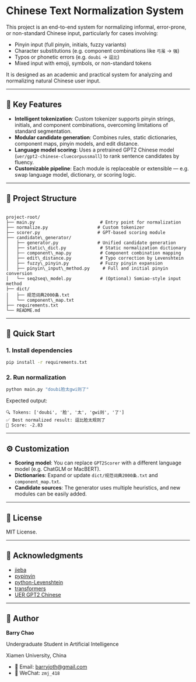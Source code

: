 
# Chinese Text Normalization System

This project is an end-to-end system for normalizing informal, error-prone, or non-standard Chinese input, particularly for cases involving:

- Pinyin input (full pinyin, initials, fuzzy variants)
- Character substitutions (e.g. component combinations like `弓虽` → `强`)
- Typos or phonetic errors (e.g. `doubi` → `逗比`)
- Mixed input with emoji, symbols, or non-standard tokens

It is designed as an academic and practical system for analyzing and normalizing natural Chinese user input.

---

## 🧩 Key Features

- **Intelligent tokenization**: Custom tokenizer supports pinyin strings, initials, and component combinations, overcoming limitations of standard segmentation.
- **Modular candidate generation**: Combines rules, static dictionaries, component maps, pinyin models, and edit distance.
- **Language model scoring**: Uses a pretrained GPT2 Chinese model (`uer/gpt2-chinese-cluecorpussmall`) to rank sentence candidates by fluency.
- **Customizable pipeline**: Each module is replaceable or extensible — e.g. swap language model, dictionary, or scoring logic.

---

## 📂 Project Structure

```

project-root/
├── main.py                         # Entry point for normalization
├── normalize.py                   # Custom tokenizer
├── scorer.py                      # GPT-based scoring module
├── candidate\_generator/
│   ├── generator.py               # Unified candidate generation
│   ├── static\_dict.py             # Static normalization dictionary
│   ├── component\_map.py           # Component combination mapping
│   ├── edit\_distance.py           # Typo correction by Levenshtein
│   ├── fuzzy\_pinyin.py            # Fuzzy pinyin expansion
│   ├── pinyin\_input\_method.py     # Full and initial pinyin conversion
│   └── seq2seq\_model.py           # (Optional) Somiao-style input method
├── dict/
│   ├── 规范词典2000条.txt
│   └── component\_map.txt
├── requirements.txt
└── README.md

````

---

## 🚀 Quick Start

### 1. Install dependencies

```bash
pip install -r requirements.txt
````

### 2. Run normalization

```bash
python main.py "doubi脸太gwi则了"
```

Expected output:

```
🔍 Tokens: ['doubi', '脸', '太', 'gwi则', '了']
✅ Best normalized result: 逗比脸太规则了
🔢 Score: -2.83
```

---

## ⚙️ Customization

* **Scoring model**: You can replace `GPT2Scorer` with a different language model (e.g. ChatGLM or MacBERT).
* **Dictionaries**: Expand or update `dict/规范词典2000条.txt` and `component_map.txt`.
* **Candidate sources**: The generator uses multiple heuristics, and new modules can be easily added.

---

## 📄 License

MIT License.

---

## 🙏 Acknowledgments

* [jieba](https://github.com/fxsjy/jieba)
* [pypinyin](https://github.com/mozillazg/python-pinyin)
* [python-Levenshtein](https://github.com/ztane/python-Levenshtein)
* [transformers](https://github.com/huggingface/transformers)
* [UER GPT2 Chinese](https://huggingface.co/uer/gpt2-chinese-cluecorpussmall)

---

## 👤 Author

**Barry Chao**

Undergraduate Student in Artificial Intelligence

Xiamen University, China

* 📧 Email: [barryjoth@gmail.com](mailto:barryjoth@gmail.com)
* 🧠 WeChat: `zmj_418`

